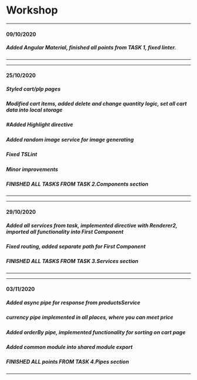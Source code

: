 # Workshop
-------------------------------------------------------------------------------------------------------------------------------
#### 09/10/2020

##### Added Angular Material, finished all points from TASK 1, fixed linter.
-------------------------------------------------------------------------------------------------------------------------------

-------------------------------------------------------------------------------------------------------------------------------
#### 25/10/2020

##### Styled cart/plp pages
##### Modified cart items, added delete and change quantity logic, set all cart data into local storage
##### #Added Highlight directive
##### Added random image service for image generating
##### Fixed TSLint
##### Minor improvements
##### FINISHED ALL TASKS FROM TASK 2.Components section
-------------------------------------------------------------------------------------------------------------------------------

-------------------------------------------------------------------------------------------------------------------------------
#### 29/10/2020

##### Added all services from task, implemented directive with Renderer2, imported all functionality into First Component
##### Fixed routing, added separate path for First Component
##### FINISHED ALL TASKS FROM TASK 3.Services section
-------------------------------------------------------------------------------------------------------------------------------

-------------------------------------------------------------------------------------------------------------------------------
#### 03/11/2020

##### Added async pipe for response from productsService
##### currency pipe implemented in all places, where you can meet price
##### Added orderBy pipe, implemented functionality for sorting on cart page
##### Added common module into shared module export
##### FINISHED ALL points FROM TASK 4.Pipes section
-------------------------------------------------------------------------------------------------------------------------------